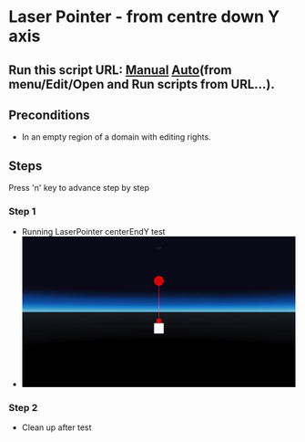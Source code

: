 # Laser Pointer - from centre down Y axis
## Run this script URL: [Manual](./test.js?raw=true)   [Auto](./testAuto.js?raw=true)(from menu/Edit/Open and Run scripts from URL...).

## Preconditions
- In an empty region of a domain with editing rights.

## Steps
Press 'n' key to advance step by step

### Step 1
- Running LaserPointer centerEndY test
- ![](./ExpectedImage_00000.png)
### Step 2
- Clean up after test
